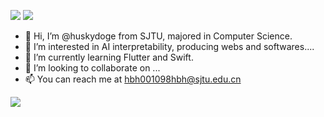 
<a target="_blank" href="https%3A%2F%2Fspace.bilibili.com%2F47337383%3Fspm_id_from%3D333.788.0.0" title="Woof"><img src="https://img.shields.io/badge/Bilibili-HuskyDoge-blue?logo=bilibili"></a>
<a target="_blank" href="http://huskydoge.info/" title="Look"><img src="https://img.shields.io/badge/My%20Website-Home-blue?logo=wordpress"></a>




- 👋 Hi, I’m @huskydoge from SJTU, majored in Computer Science.
- 👀 I’m interested in AI interpretability, producing webs and softwares....
- 🌱 I’m currently learning Flutter and Swift.
- 💞️ I’m looking to collaborate on ...
- 📫 You can reach me at hbh001098hbh@sjtu.edu.cn


<!---
huskydoge/huskydoge is a ✨ special ✨ repository because its `README.md` (this file) appears on your GitHub profile.
You can click the Preview link to take a look at your changes.
--->

 <img  src="https://github-readme-stats.vercel.app/api?username=huskydoge&show_icons=true&icon_color=CE1D2D&text_color=718096&bg_color=ffffff&hide_title=true" />



